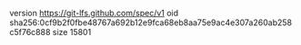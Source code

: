 version https://git-lfs.github.com/spec/v1
oid sha256:0cf9b2f0fbe48767a692b12e9fca68eb8aa75e9ac4e307a260ab258c5f76c888
size 15801
